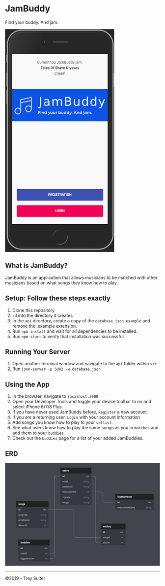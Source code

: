 # JamBuddy
Find your buddy. And jam.

![jam buddy demo](./JamBuddyDemo.gif)

## What is JamBuddy?

JamBuddy is an application that allows musicians to be matched with other musicians based on what songs they know how to play.

## Setup: Follow these steps exactly

1. Clone this repository
1. `cd` into the directory it creates
1. In the `api` directory, create a copy of the `database.json.example` and remove the .example extension.
1. Run `npm install` and wait for all dependencies to be installed.
1. Run `npm start` to verify that installation was successful.

## Running Your Server

1. Open another terminal window and navigate to the `api` folder within `src`
1. Run `json-server -p 5002 -w database.json`

## Using the App

1. In the browser, navigate to `localhost:3000`
1. Open your Developer Tools and toggle your device toolbar to on and select iPhone 6/7/8 Plus.
1. If you have never used JamBuddy before, `Register` a new account
1. If you are a returning user, `Login` with your account information
1. Add songs you know how to play to your `setlist`. 
1. See what users know how to play the same songs as you in `matches` and add them to your `buddies`.
1. Check out the `buddies` page for a list of your added JamBuddies.


## ERD
![jam buddy features](./JamBuddyERD.png)

---
&copy;2019 - Trey Suiter